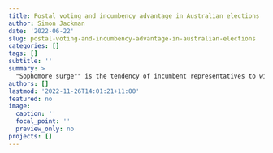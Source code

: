 ```yaml
---
title: Postal voting and incumbency advantage in Australian elections
author: Simon Jackman
date: '2022-06-22'
slug: postal-voting-and-incumbency-advantage-in-australian-elections
categories: []
tags: []
subtitle: ''
summary: >
  "Sophomore surge"" is the tendency of incumbent representatives to win more votes in their first bid for re-election relative to their preceding (and successful) candidacy as a challenger, as they acquire the advantages acurring to incumbents: name recognition and public-funded resources chief among them. Sophomore surge seems particularly pronounced for independents and in postal voting, a form of voting becoming more widely used in Australian federal elections. This implies larger incumbency advantages with respect to this form of voting.  We speculate that granting incumbents privileged access to a copy of the electoral roll that identifies postal voters (per §90B of the _Commonwealth Electoral Act_) — and incumbents' and major party experience in exploiting this information — is the source of this advantage, denied to new entrants to electoral marketplace.
authors: []
lastmod: '2022-11-26T14:01:21+11:00'
featured: no
image:
  caption: ''
  focal_point: ''
  preview_only: no
projects: []
---
```


